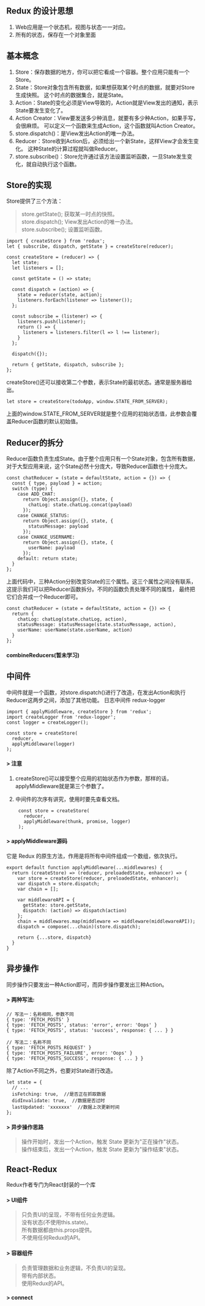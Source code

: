 ## Redux 的设计思想

1. Web应用是一个状态机，视图与状态一一对应。
2. 所有的状态，保存在一个对象里面

## 基本概念

1. Store：保存数据的地方，你可以把它看成一个容器。整个应用只能有一个 Store。<br/>
2. State：Store对象包含所有数据，如果想获取某个时点的数据，就要对Store生成快照。
       这个时点的数据集合，就是State。<br/>
3. Action：State的变化必须是View导致的，Action就是View发出的通知，表示State要发生变化了。<br/>
4. Action Creator：View要发送多少种消息，就要有多少种Action，如果手写，会很麻烦。
       可以定义一个函数来生成Action，这个函数就叫Action Creator。<br/>
5. store.dispatch()：是View发出Action的唯一办法。
6. Reducer：Store收到Action后，必须给出一个新State，这样View才会发生变化。
       这种State的计算过程就叫做Reducer。<br/>
7. store.subscribe()：Store允许通过该方法设置监听函数，一旦State发生变化，就自动执行这个函数。

## Store的实现
Store提供了三个方法：
> store.getState(); 获取某一时点的快照。<br/>
> store.dispatch(); View发出Action的唯一办法。<br/>
> store.subscribe(); 设置监听函数。

    import { createStore } from 'redux';
    let { subscribe, dispatch, getState } = createStore(reducer);

    const createStore = (reducer) => {
      let state;
      let listeners = [];

      const getState = () => state;

      const dispatch = (action) => {
        state = reducer(state, action);
        listeners.forEach(listener => listener());
      };

      const subscribe = (listener) => {
        listeners.push(listener);
        return () => {
          listeners = listeners.filter(l => l !== listener);
        }
      };

      dispatch({});

      return { getState, dispatch, subscribe };
    };

createStore()还可以接收第二个参数，表示State的最初状态。通常是服务器给出。

    let store = createStore(todoApp, window.STATE_FROM_SERVER);

上面的window.STATE_FROM_SERVER就是整个应用的初始状态值，此参数会覆盖Reducer函数的默认初始值。

## Reducer的拆分
Reducer函数负责生成State。由于整个应用只有一个State对象，包含所有数据，
对于大型应用来说，这个State必然十分庞大，导致Reducer函数也十分庞大。

    const chatReducer = (state = defaultState, action = {}) => {
      const { type, payload } = action;
      switch (type) {
        case ADD_CHAT:
          return Object.assign({}, state, {
            chatLog: state.chatLog.concat(payload)
          });
        case CHANGE_STATUS:
          return Object.assign({}, state, {
            statusMessage: payload
          });
        case CHANGE_USERNAME:
          return Object.assign({}, state, {
            userName: payload
          });
        default: return state;
      }
    };

上面代码中，三种Action分别改变State的三个属性。这三个属性之间没有联系，
这提示我们可以把Reducer函数拆分。不同的函数负责处理不同的属性，
最终把它们合并成一个Reducer即可。

    const chatReducer = (state = defaultState, action = {}) => {
      return {
        chatLog: chatLog(state.chatLog, action),
        statusMessage: statusMessage(state.statusMessage, action),
        userName: userName(state.userName, action)
      }
    };

#### combineReducers(暂未学习)

## 中间件
中间件就是一个函数，对store.dispatch()进行了改造，在发出Action和执行Reducer这两步之间，添加了其他功能。
日志中间件 redux-logger

    import { applyMiddleware, createStore } from 'redux';
    import createLogger from 'redux-logger';
    const logger = createLogger();

    const store = createStore(
      reducer,
      applyMiddleware(logger)
    );

#### > 注意
1. createStore()可以接受整个应用的初始状态作为参数，那样的话，applyMiddleware就是第三个参数了。
2. 中间件的次序有讲究，使用时要先查看文档。

        const store = createStore(
          reducer,
          applyMiddleware(thunk, promise, logger)
        );

#### > applyMiddleware源码
它是 Redux 的原生方法，作用是将所有中间件组成一个数组，依次执行。

    export default function applyMiddleware(...middlewares) {
      return (createStore) => (reducer, preloadedState, enhancer) => {
        var store = createStore(reducer, preloadedState, enhancer);
        var dispatch = store.dispatch;
        var chain = [];

        var middlewareAPI = {
          getState: store.getState,
          dispatch: (action) => dispatch(action)
        };
        chain = middlewares.map(middleware => middleware(middlewareAPI));
        dispatch = compose(...chain)(store.dispatch);

        return {...store, dispatch}
      }
    }

## 异步操作
同步操作只要发出一种Action即可，而异步操作要发出三种Action。<br/>
#### > 两种写法:

    // 写法一：名称相同，参数不同
    { type: 'FETCH_POSTS' }
    { type: 'FETCH_POSTS', status: 'error', error: 'Oops' }
    { type: 'FETCH_POSTS', status: 'success', response: { ... } }

    // 写法二：名称不同
    { type: 'FETCH_POSTS_REQUEST' }
    { type: 'FETCH_POSTS_FAILURE', error: 'Oops' }
    { type: 'FETCH_POSTS_SUCCESS', response: { ... } }

除了Action不同之外，也要对State进行改造。

    let state = {
      // ...
      isFetching: true,  //是否正在抓取数据
      didInvalidate: true,  //数据是否过时
      lastUpdated: 'xxxxxxx'  //数据上次更新时间
    };

#### > 异步操作思路
> 操作开始时，发出一个Action，触发 State 更新为"正在操作"状态。<br/>
> 操作结束后，发出一个Action，触发 State 更新为"操作结束"状态。

## React-Redux
Redux作者专门为React封装的一个库

#### > UI组件
> 只负责UI的呈现，不带有任何业务逻辑。<br/>
> 没有状态(不使用this.state)。<br/>
> 所有数据都由this.props提供。<br/>
> 不使用任何Redux的API。

#### > 容器组件
> 负责管理数据和业务逻辑，不负责UI的呈现。<br/>
> 带有内部状态。<br/>
> 使用Redux的API。

#### > connect
